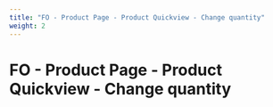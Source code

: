 ```yaml
---
title: "FO - Product Page - Product Quickview - Change quantity"
weight: 2
---
```


# FO - Product Page - Product Quickview - Change quantity
